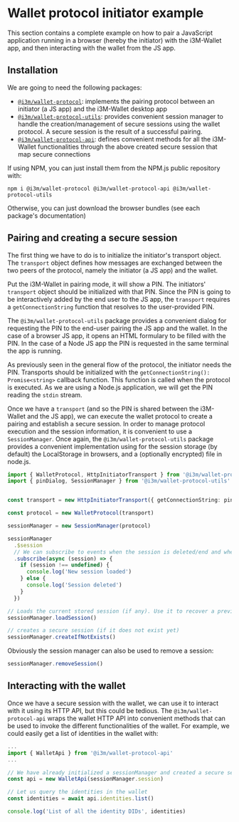 # Wallet protocol initiator example

This section contains a complete example on how to pair a JavaScript application running in a browser (hereby the initiator) with the i3M-Wallet app, and then interacting with the wallet from the JS app.

## Installation

We are going to need the following packages:

- [`@i3m/wallet-protocol`](../../): implements the pairing protocol between an initiator (a JS app) and the i3M-Wallet desktop app
- [`@i3m/wallet-protocol-utils`](../../../wallet-protocol-utils/): provides convenient session manager to handle the creation/management of secure sessions using the wallet protocol. A secure session is the result of a successful pairing.
- [`@i3m/wallet-protocol-api`](../../../wallet-protocol-api/): defines convenient methods for all the i3M-Wallet functionalities through the above created secure session that map secure connections

If using NPM, you can just install them from the NPM.js public repository with:

```console
npm i @i3m/wallet-protocol @i3m/wallet-protocol-api @i3m/wallet-protocol-utils
```

Otherwise, you can just download the browser bundles (see each package's documentation)

## Pairing and creating a secure session

The first thing we have to do is to initialize the initiator's transport object. The `transport` object defines how messages are exchanged between the two peers of the protocol, namely the initiator (a JS app) and the wallet.

Put the i3M-Wallet in pairing mode, it will show a PIN. The initiators' `transport` object should be initialized with that PIN. Since the PIN is going to be interactively added by the end user to the JS app, the `transport` requires a `getConnectionString` function that resolves to the user-provided PIN.

The `@i3m/wallet-protocol-utils` package provides a convenient dialog for requesting the PIN to the end-user pairing the JS app and the wallet. In the case of a browser JS app, it opens an HTML formulary to be filled with the PIN. In the case of a Node JS app the PIN is requested in the same terminal the app is running.

As previously seen in the general flow of the protocol, the initiator needs the PIN. Transports should be initialized with the `getConnectionString(): Promise<string>` callback function. This function is called when the protocol is executed. As we are using a Node.js application, we will get the PIN reading the `stdin` stream.

Once we have a `transport` (and so the PIN is shared between the i3M-Wallet and the JS app), we can execute the wallet protocol to create a pairing and establish a secure session. In order to manage protocol execution and the session information, it is convenient to use a `SessionManager`. Once again, the `@i3m/wallet-protocol-utils` package provides a convenient implementation using for the session storage (by default) the LocalStorage in browsers, and a (optionally encrypted) file in node.js.

```typescript
import { WalletProtocol, HttpInitiatorTransport } from '@i3m/wallet-protocol'
import { pinDialog, SessionManager } from '@i3m/wallet-protocol-utils'


const transport = new HttpInitiatorTransport({ getConnectionString: pinDialog })

const protocol = new WalletProtocol(transport)

sessionManager = new SessionManager(protocol)

sessionManager
  .$session
  // We can subscribe to events when the session is deleted/end and when a new one is created
  .subscribe(async (session) => {
    if (session !== undefined) {
      console.log('New session loaded')
    } else {
      console.log('Session deleted')
    }
  })

// Loads the current stored session (if any). Use it to recover a previously created session
sessionManager.loadSession()

// creates a secure session (if it does not exist yet)
sessionManager.createIfNotExists()

```

Obviously the session manager can also be used to remove a session:

```typescript
sessionManager.removeSession()
```

## Interacting with the wallet

Once we have a secure session with the wallet, we can use it to interact with it using its HTTP API, but this could be tedious. The `@i3m/wallet-protocol-api` wraps the wallet HTTP API into convenient methods that can be used to invoke the different functionalities of the wallet. For example, we could easily get a list of identities in the wallet with:

```typescript
...
import { WalletApi } from '@i3m/wallet-protocol-api'
...

// We have already initialized a sessionManager and created a secure sessiot
const api = new WalletApi(sessionManager.session)

// Let us query the identities in the wallet
const identities = await api.identities.list()

console.log('List of all the identity DIDs', identities) 
```
